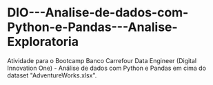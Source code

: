 # DIO---Analise-de-dados-com-Python-e-Pandas---Analise-Exploratoria
Atividade para o Bootcamp Banco Carrefour Data Engineer (Digital Innovation One) - Análise de dados com Python e Pandas em cima do dataset "AdventureWorks.xlsx".
